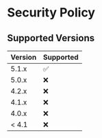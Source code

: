 # Security Policy

## Supported Versions

| Version | Supported          |
| ------- | ------------------ |
| 5.1.x   | :white_check_mark: |
| 5.0.x   | :x:                |
| 4.2.x   | :x:                |
| 4.1.x   | :x:                |
| 4.0.x   | :x:                |
| < 4.1   | :x:                |
